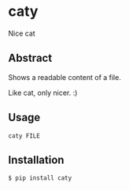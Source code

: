 # caty

Nice cat

## Abstract

Shows a readable content of a file.

Like cat, only nicer. :)

## Usage

    caty FILE


## Installation

    $ pip install caty
